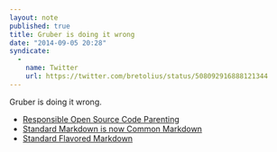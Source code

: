 ```yaml
---
layout: note
published: true
title: Gruber is doing it wrong
date: "2014-09-05 20:28"
syndicate:
  -
    name: Twitter
    url: https://twitter.com/bretolius/status/508092916888121344
---
```


Gruber is doing it wrong.

- [Responsible Open Source Code Parenting](http://blog.codinghorror.com/responsible-open-source-code-parenting/)
- [Standard Markdown is now Common Markdown](http://blog.codinghorror.com/standard-markdown-is-now-common-markdown/)
- [Standard Flavored Markdown](http://blog.codinghorror.com/standard-flavored-markdown/)